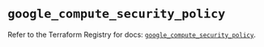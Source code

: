 # `google_compute_security_policy`

Refer to the Terraform Registry for docs: [`google_compute_security_policy`](https://registry.terraform.io/providers/hashicorp/google/6.4.0/docs/resources/compute_security_policy).
